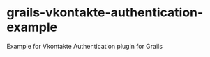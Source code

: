grails-vkontakte-authentication-example
=======================================

Example for Vkontakte Authentication plugin for Grails
